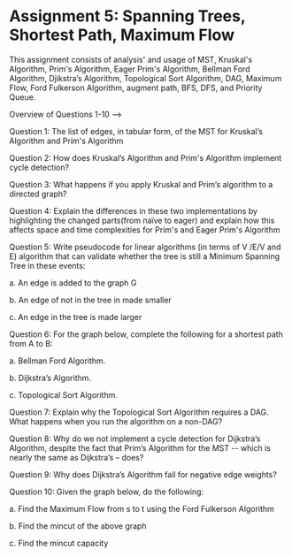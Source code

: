 # Assignment 5: Spanning Trees, Shortest Path, Maximum Flow

This assignment consists of analysis' and usage of MST, Kruskal's Algorithm, Prim's Algorithm, Eager Prim's Algorithm, Bellman Ford Algorithm, Djikstra’s Algorithm, Topological Sort Algorithm, DAG, Maximum Flow, Ford Fulkerson Algorithm, augment path, BFS, DFS, and Priority Queue.

Overview of Questions 1-10 -->

Question 1: The list of edges, in tabular form, of the MST for Kruskal’s Algorithm and Prim's Algorithm

Question 2: How does Kruskal’s Algorithm and Prim's Algorithm implement cycle detection?

Question 3: What happens if you apply Kruskal and Prim’s algorithm to a directed graph?

Question 4: Explain the differences in these two implementations by highlighting the changed parts(from naïve to eager) and explain how this affects space and time complexities for Prim's and Eager Prim's Algorithm

Question 5: Write pseudocode for linear algorithms (in terms of V /E/V and E) algorithm that can validate whether the tree is still a Minimum Spanning Tree in these events:

a. An edge is added to the graph G

b. An edge of not in the tree in made smaller

c. An edge in the tree is made larger

Question 6: For the graph below, complete the following for a shortest path from A to B:

a. Bellman Ford Algorithm.

b. Dijkstra’s Algorithm.

c. Topological Sort Algorithm.

Question 7: Explain why the Topological Sort Algorithm requires a DAG. What happens when you run the algorithm on a non-DAG?

Question 8: Why do we not implement a cycle detection for Dijkstra’s Algorithm, despite the fact that Prim’s Algorithm for the MST -- which is nearly the same as Dijkstra’s – does?

Question 9: Why does Dijkstra’s Algorithm fail for negative edge weights?

Question 10: Given the graph below, do the following:

a. Find the Maximum Flow from s to t using the Ford Fulkerson Algorithm

b. Find the mincut of the above graph

c. Find the mincut capacity
